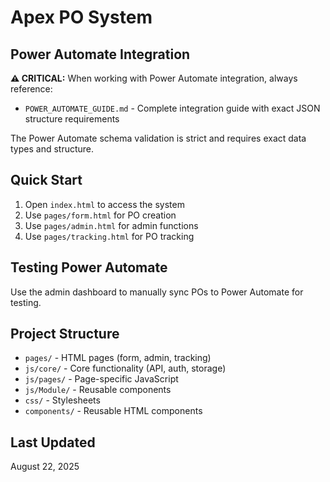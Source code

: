 # Apex PO System

## Power Automate Integration

**⚠️ CRITICAL:** When working with Power Automate integration, always reference:
- `POWER_AUTOMATE_GUIDE.md` - Complete integration guide with exact JSON structure requirements

The Power Automate schema validation is strict and requires exact data types and structure.

## Quick Start

1. Open `index.html` to access the system
2. Use `pages/form.html` for PO creation
3. Use `pages/admin.html` for admin functions
4. Use `pages/tracking.html` for PO tracking

## Testing Power Automate

Use the admin dashboard to manually sync POs to Power Automate for testing.

## Project Structure

- `pages/` - HTML pages (form, admin, tracking)
- `js/core/` - Core functionality (API, auth, storage)
- `js/pages/` - Page-specific JavaScript
- `js/Module/` - Reusable components
- `css/` - Stylesheets
- `components/` - Reusable HTML components

## Last Updated
August 22, 2025